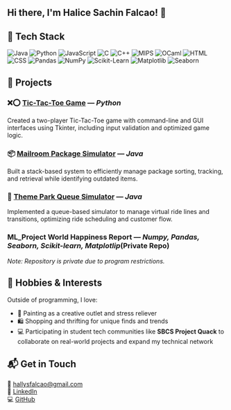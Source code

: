 ##  Hi there, I'm Halice Sachin Falcao! 👋 

## 🧰 Tech Stack
![Java](https://img.shields.io/badge/Java-blue?logo=java)
![Python](https://img.shields.io/badge/Python-yellow?logo=python)
![JavaScript](https://img.shields.io/badge/JavaScript-black?logo=javascript)
![C](https://img.shields.io/badge/C-lightgrey?logo=c)
![C++](https://img.shields.io/badge/C++-00599C?logo=cplusplus)
![MIPS](https://img.shields.io/badge/MIPS-323330?logo=verilog)
![OCaml](https://img.shields.io/badge/OCaml-ED8B00?logo=ocaml)
![HTML](https://img.shields.io/badge/HTML-red?logo=html5)
![CSS](https://img.shields.io/badge/CSS-blue?logo=css3)
![Pandas](https://img.shields.io/badge/Pandas-150458?logo=pandas)
![NumPy](https://img.shields.io/badge/NumPy-013243?logo=numpy)
![Scikit-Learn](https://img.shields.io/badge/Scikit--Learn-F7931E?logo=scikit-learn)
![Matplotlib](https://img.shields.io/badge/Matplotlib-ffffff?logo=matplotlib)
![Seaborn](https://img.shields.io/badge/Seaborn-3776AB?logo=python)


## 📌 Projects
### ❌⭕ [Tic-Tac-Toe Game](https://github.com/Halicefalcao/TicTacToe-Game) — *Python*
  Created a two-player Tic-Tac-Toe game with command-line and GUI interfaces using Tkinter, including input validation and optimized game logic.

### 📦 [Mailroom Package Simulator](https://github.com/Halicefalcao/Mailroom-Package-Management-Simulator) — *Java*
  Built a stack-based system to efficiently manage package sorting, tracking, and retrieval while identifying outdated items.
  
### 🎢 [Theme Park Queue Simulator](https://github.com/Halicefalcao/Theme-Park-System-Simulator-) — *Java*
  Implemented a queue-based simulator to manage virtual ride lines and transitions, optimizing ride scheduling and customer flow.

### ML_Project World Happiness Report — *Numpy, Pandas, Seaborn, Scikit-learn, Matplotlip*(Private Repo)
*Note: Repository is private due to program restrictions.*


## 💬 Hobbies & Interests
Outside of programming, I love:
- 🎨 Painting as a creative outlet and stress reliever  
- 🛍️ Shopping and thrifting for unique finds and trends  
- 💻 Participating in student tech communities like **SBCS Project Quack** to collaborate on real-world projects and expand my technical network


## 📬 Get in Touch

📧 hallysfalcao@gmail.com  
🔗 [LinkedIn](https://www.linkedin.com/in/halicefalcao)  
💻 [GitHub](https://github.com/Halicefalcao)

